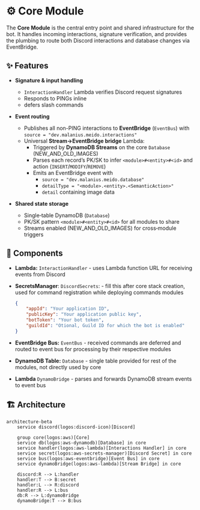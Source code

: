 # ⚙ Core Module

The **Core Module** is the central entry point and shared infrastructure for the bot. It handles incoming interactions, signature verification, and provides the plumbing to route both Discord interactions and database changes via EventBridge.

## ✨ Features

- **Signature & input handling**  
  - `InteractionHandler` Lambda verifies Discord request signatures  
  - Responds to PINGs inline
  - defers slash commands

- **Event routing**  
  - Publishes all non-PING interactions to **EventBridge** (`EventBus`) with  
    `source = "dev.malanius.meido.interactions"`  
  - Universal **Stream→EventBridge bridge** Lambda:  
    - Triggered by **DynamoDB Streams** on the core `Database` (NEW_AND_OLD_IMAGES)  
    - Parses each record’s PK/SK to infer `<module>#<entity>#<id>` and action (`INSERT`/`MODIFY`/`REMOVE`)  
    - Emits an EventBridge event with  
      - `source = "dev.malanius.meido.database"`  
      - `detailType = "<module>.<entity>.<SemanticAction>"`  
      - `detail` containing image data  

- **Shared state storage**  
  - Single‐table DynamoDB (`Database`)  
  - PK/SK pattern `<module>#<entity>#<id>` for all modules to share  
  - Streams enabled (NEW_AND_OLD_IMAGES) for cross‐module triggers

## 🧩 Components

- **Lambda:** `InteractionHandler` - uses Lambda function URL for receiving events from Discord
- **SecretsManager**: `DiscordSecrets`: - fill this after core stack creation, used for command registration while deploying commands modules

    ```json
    {
        "appId": "Your application ID",
        "publicKey": "Your application public key",
        "botToken": "Your bot token",
        "guildId": "Otional, Guild ID for which the bot is enabled"
    }
    ```

- **EventBridge Bus:** `EventBus` - received commands are deferred and routed to event bus for processing by their respective modules
- **DynamoDB Table:** `Database` - single table provided for rest of the modules, not directly used by core
- **Lambda** `DynamoBridge` - parses and forwards DynamoDB stream events to event bus

## 🏗 Architecture

```mermaid
architecture-beta
    service discord(logos:discord-icon)[Discord]

    group core(logos:aws)[Core]
    service db(logos:aws-dynamodb)[Database] in core
    service handler(logos:aws-lambda)[Interactions Handler] in core
    service secret(logos:aws-secrets-manager)[Discord Secret] in core
    service bus(logos:aws-eventbridge)[Event Bus] in core
    service dynamoBridge(logos:aws-lambda)[Stream Bridge] in core

    discord:R --> L:handler
    handler:T --> B:secret
    handler:L --> R:discord
    handler:R --> L:bus
    db:R --> L:dynamoBridge
    dynamoBridge:T --> B:bus
```
